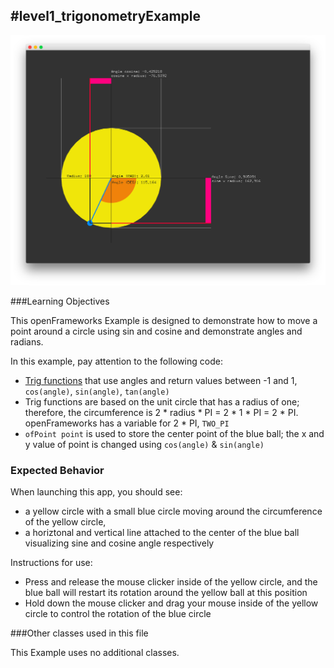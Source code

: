 #level1_trigonometryExample
--
![Screenshot of Example, stored in the Level1_ExampleName/readme_assets/ folder](trigonometryExample.png)

###Learning Objectives

This openFrameworks Example is designed to demonstrate how to move a point around a circle using sin and cosine and demonstrate angles and radians.

In this example, pay attention to the following code: 

* [Trig functions](https://en.wikipedia.org/wiki/Trigonometric_functions) that use angles and return values between -1 and 1,  ```cos(angle)```, ```sin(angle)```, ```tan(angle)```
* Trig functions are based on the unit circle that has a radius of one; therefore, the circumference is 2 * radius * PI = 2 * 1 * PI = 2 * PI. openFrameworks has a variable for 2 * PI, ```TWO_PI```
* ```ofPoint point``` is used to store the center point of the blue ball; the x and y value of point is changed using ```cos(angle)``` &  ```sin(angle)``` 


### Expected Behavior

When launching this app, you should see:

* a yellow circle with a small blue circle moving around the circumference of the yellow circle, 
* a horiztonal and vertical line attached to the center of the blue ball visualizing sine and cosine angle respectively

Instructions for use:

* Press and release the mouse clicker inside of the yellow circle, and the blue ball will restart its rotation around the yellow ball at this position
* Hold down the mouse clicker and drag your mouse inside of the yellow circle to control the rotation of the blue circle

###Other classes used in this file

This Example uses no additional classes.



